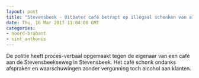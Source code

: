 ```yaml
---
layout: post
title: "Stevensbeek - Uitbater café betrapt op illegaal schenken van alcohol"
date: Thu, 16 Mar 2017 11:04:00 GMT
categories: 
- noord-brabant 
- sint_anthonis 
---
```


De politie heeft proces-verbaal opgemaakt tegen de eigenaar van een café aan de Stevensbeekseweg in Stevensbeek. Het café schonk ondanks afspraken en waarschuwingen zonder vergunning toch alcohol aan klanten.
